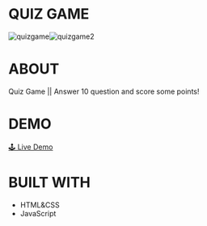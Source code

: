 # QUIZ GAME
![quizgame](https://user-images.githubusercontent.com/87571337/223776032-97419d66-5a0e-4b17-8b2b-1673e823fa5c.jpg)![quizgame2](https://user-images.githubusercontent.com/87571337/223776067-f6f6179f-e601-41ff-9426-44c08d5b39a1.jpg)


# ABOUT
Quiz Game || Answer 10 question and score some points!

# DEMO
<a href="https://quiz-game-nox.netlify.app/" target="_blank">🕹 Live Demo</a>

# BUILT WITH
- HTML&CSS
- JavaScript
